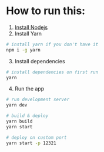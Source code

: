 # How to run this:

1. [Install Nodejs](https://nodejs.org/en/download/)
2. Install Yarn
```sh
# install yarn if you don't have it
npm i -g yarn
```
3. Install dependencies
```sh
# install dependencies on first run
yarn
```

4. Run the app
```sh
# run development server
yarn dev

# build & deploy
yarn build
yarn start

# deploy on custom port
yarn start -p 12321
```
